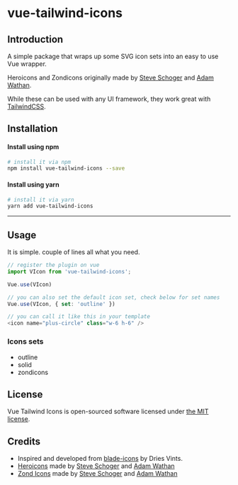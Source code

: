 # vue-tailwind-icons

## Introduction

A simple package that wraps up some SVG icon sets into an easy to use Vue wrapper.

Heroicons and Zondicons originally made by [Steve Schoger](https://twitter.com/steveschoger) and [Adam Wathan](https://twitter.com/adamwathan).

While these can be used with any UI framework, they work great with [TailwindCSS](https://tailwindcss.com).

## Installation

#### Install using npm
```bash
# install it via npm
npm install vue-tailwind-icons --save
```

#### Install using yarn
```bash
# install it via yarn
yarn add vue-tailwind-icons
```

<hr>

## Usage

It is simple. couple of lines all what you need.

```javascript
// register the plugin on vue
import VIcon from 'vue-tailwind-icons';

Vue.use(VIcon)

// you can also set the default icon set, check below for set names
Vue.use(VIcon, { set: 'outline' })
```

```javascript
// you can call it like this in your template
<icon name="plus-circle" class="w-6 h-6" />
```

### Icons sets
+ outline
+ solid
+ zondicons

## License

Vue Tailwind Icons is open-sourced software licensed under [the MIT license](LICENSE.md).

## Credits

+ Inspired and developed from [blade-icons](https://github.com/driesvints/blade-icons) by Dries Vints.
+ [Heroicons](https://github.com/refactoringui/heroicons) made by [Steve Schoger](https://twitter.com/steveschoger) and [Adam Wathan](https://twitter.com/adamwathan)
+ [Zond Icons](https://www.zondicons.com) made by [Steve Schoger](https://twitter.com/steveschoger) and [Adam Wathan](https://twitter.com/adamwathan)